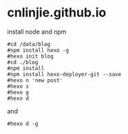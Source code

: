 # cnlinjie.github.io
install node and npm
```
#cd /data/blog
#npm install hexo -g
#hexo init blog
#cd ./blog
#npm install
#npm install hexo-deployer-git --save
#hexo n 'new post'
#hexo s
#hexo g
#hexo d
```
and
```
#hexo d -g
```

